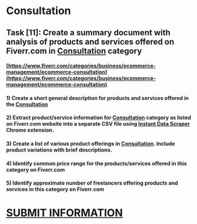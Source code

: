 # Consultation
## Task [11]: Create a summary document with analysis of products and services offered on Fiverr.com in [Consultation](https://www.fiverr.com/categories/business/ecommerce-management/ecommerce-consultation) category
#### [https://www.fiverr.com/categories/business/ecommerce-management/ecommerce-consultation](https://www.fiverr.com/categories/business/ecommerce-management/ecommerce-consultation)
#### 1) Create a short general description for products and services offered in the [Consultation](https://www.fiverr.com/categories/business/ecommerce-management/ecommerce-consultation)
#### 2) Extract product/service information for [Consultation](https://www.fiverr.com/categories/business/ecommerce-management/ecommerce-consultation) category as listed on Fiverr.com website into a separate CSV file using [Instant Data Scraper](https://chrome.google.com/webstore/detail/instant-data-scraper/ofaokhiedipichpaobibbnahnkdoiiah) Chrome extension.
#### 3) Create a list of various product offerings in [Consultation](https://www.fiverr.com/categories/business/ecommerce-management/ecommerce-consultation). Include product variations with brief descriptions.
#### 4) Identify common price range for the products/services offered in this category on Fiverr.com
#### 5) Identify approximate number of freelancers offering products and services in this category on Fiverr.com

# [SUBMIT INFORMATION](https://forms.office.com/r/8AEKjkLxKG)
